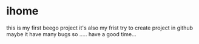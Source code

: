 # ihome
this is my first beego project
it's also my frist try to create project in github
maybe it have many bugs
so ..... have a good time...
